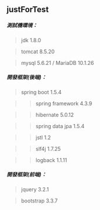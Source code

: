 ## justForTest

##### 測試機環境：
> jdk 1.8.0

> tomcat 8.5.20

> mysql 5.6.21 / MariaDB 10.1.26

##### 開發框架(後端)：
> spring boot 1.5.4

>> spring framework 4.3.9

>> hibernate 5.0.12

>> spring data jpa 1.5.4

>> jstl 1.2

>> slf4j 1.7.25

>> logback 1.1.11

##### 開發框架(前端)：
> jquery 3.2.1

> bootstrap 3.3.7